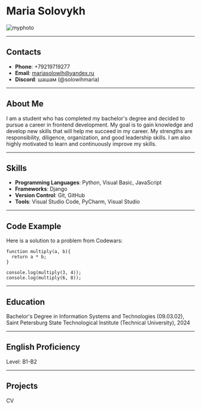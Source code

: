 # Maria Solovykh

![myphoto](https://github.com/solowihmaria/rsschool-cv/assets/91419393/117d7d23-d660-45c7-af12-b2cc09e65778)

---

## Contacts

- **Phone**: +79219719277
- **Email**: mariasolowih@yandex.ru
- **Discord**: шашам (@solowihmaria)

---

## About Me

I am a student who has completed my bachelor's degree and decided to pursue a career in frontend development.
My goal is to gain knowledge and develop new skills that will help me succeed in my career. My strengths are responsibility, diligence, organization, and good leadership skills. I am also highly motivated to learn and continuously improve my skills.

---

## Skills

- **Programming Languages**: Python, Visual Basic, JavaScript
- **Frameworks**: Django
- **Version Control**: Git, GitHub
- **Tools**: Visual Studio Code, PyCharm, Visual Studio

---

## Code Example

Here is a solution to a problem from Codewars:

```
function multiply(a, b){
  return a * b;
}

console.log(multiply(3, 4)); 
console.log(multiply(6, 8)); 
``` 

---

## Education

Bachelor's Degree in Information Systems and Technologies (09.03.02), 
Saint Petersburg State Technological Institute (Technical University), 2024

---

## English Proficiency

Level: B1-B2

---

## Projects

CV
